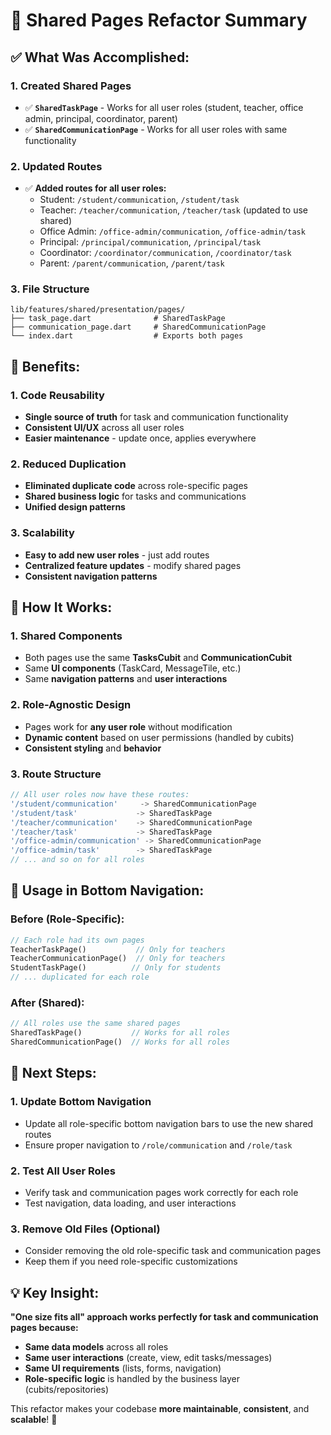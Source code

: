 # 🔄 **Shared Pages Refactor Summary**

## **✅ What Was Accomplished:**

### **1. Created Shared Pages**
- ✅ **`SharedTaskPage`** - Works for all user roles (student, teacher, office admin, principal, coordinator, parent)
- ✅ **`SharedCommunicationPage`** - Works for all user roles with same functionality

### **2. Updated Routes**
- ✅ **Added routes for all user roles:**
  - Student: `/student/communication`, `/student/task`
  - Teacher: `/teacher/communication`, `/teacher/task` (updated to use shared)
  - Office Admin: `/office-admin/communication`, `/office-admin/task`
  - Principal: `/principal/communication`, `/principal/task`
  - Coordinator: `/coordinator/communication`, `/coordinator/task`
  - Parent: `/parent/communication`, `/parent/task`

### **3. File Structure**
```
lib/features/shared/presentation/pages/
├── task_page.dart              # SharedTaskPage
├── communication_page.dart     # SharedCommunicationPage
└── index.dart                  # Exports both pages
```

## **🎯 Benefits:**

### **1. Code Reusability**
- **Single source of truth** for task and communication functionality
- **Consistent UI/UX** across all user roles
- **Easier maintenance** - update once, applies everywhere

### **2. Reduced Duplication**
- **Eliminated duplicate code** across role-specific pages
- **Shared business logic** for tasks and communications
- **Unified design patterns**

### **3. Scalability**
- **Easy to add new user roles** - just add routes
- **Centralized feature updates** - modify shared pages
- **Consistent navigation patterns**

## **🔧 How It Works:**

### **1. Shared Components**
- Both pages use the same **TasksCubit** and **CommunicationCubit**
- Same **UI components** (TaskCard, MessageTile, etc.)
- Same **navigation patterns** and **user interactions**

### **2. Role-Agnostic Design**
- Pages work for **any user role** without modification
- **Dynamic content** based on user permissions (handled by cubits)
- **Consistent styling** and **behavior**

### **3. Route Structure**
```dart
// All user roles now have these routes:
'/student/communication'     -> SharedCommunicationPage
'/student/task'             -> SharedTaskPage
'/teacher/communication'    -> SharedCommunicationPage  
'/teacher/task'             -> SharedTaskPage
'/office-admin/communication' -> SharedCommunicationPage
'/office-admin/task'        -> SharedTaskPage
// ... and so on for all roles
```

## **📱 Usage in Bottom Navigation:**

### **Before (Role-Specific):**
```dart
// Each role had its own pages
TeacherTaskPage()           // Only for teachers
TeacherCommunicationPage()  // Only for teachers
StudentTaskPage()          // Only for students
// ... duplicated for each role
```

### **After (Shared):**
```dart
// All roles use the same shared pages
SharedTaskPage()           // Works for all roles
SharedCommunicationPage()  // Works for all roles
```

## **🚀 Next Steps:**

### **1. Update Bottom Navigation**
- Update all role-specific bottom navigation bars to use the new shared routes
- Ensure proper navigation to `/role/communication` and `/role/task`

### **2. Test All User Roles**
- Verify task and communication pages work correctly for each role
- Test navigation, data loading, and user interactions

### **3. Remove Old Files (Optional)**
- Consider removing the old role-specific task and communication pages
- Keep them if you need role-specific customizations

## **💡 Key Insight:**

**"One size fits all" approach works perfectly for task and communication pages because:**
- **Same data models** across all roles
- **Same user interactions** (create, view, edit tasks/messages)
- **Same UI requirements** (lists, forms, navigation)
- **Role-specific logic** is handled by the business layer (cubits/repositories)

This refactor makes your codebase **more maintainable**, **consistent**, and **scalable**! 🎉
